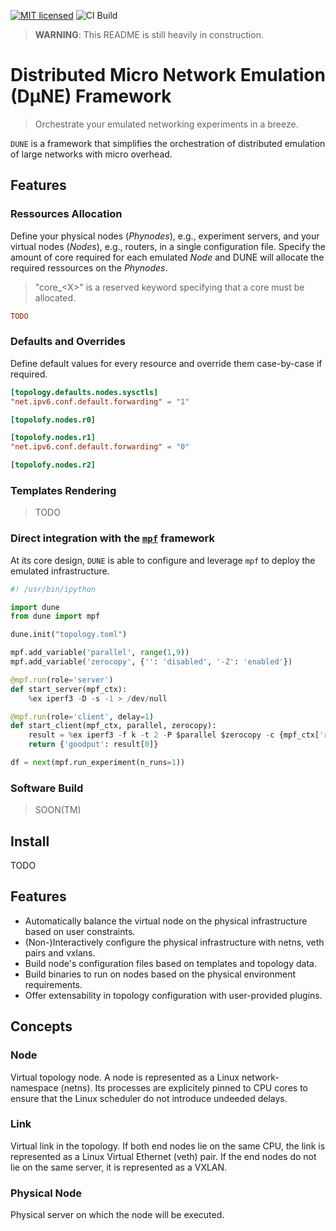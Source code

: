 [![MIT licensed][mit-badge]][mit-url]
![CI Build](https://github.com/nrybowski/dune/actions/workflows/rust.yml/badge.svg)

[mit-badge]: https://img.shields.io/badge/license-MIT-blue.svg
[mit-url]: https://github.com/nrybowski/dune/blob/master/LICENSE

> **WARNING**: This README is still heavily in construction.

# Distributed Micro Network Emulation (DµNE) Framework

> Orchestrate your emulated networking experiments in a breeze.

`DUNE` is a framework that simplifies the orchestration of distributed emulation of large networks with micro overhead.

## Features

### Ressources Allocation

Define your physical nodes (_Phynodes_), e.g., experiment servers, and your virtual nodes (_Nodes_), e.g., routers, in a single configuration file.
Specify the amount of core required for each emulated _Node_ and DUNE will allocate the required ressources on the _Phynodes_. 

> "core_\<X\>" is a reserved keyword specifying that a core must be allocated.

```toml
TODO
```

### Defaults and Overrides

Define default values for every resource and override them case-by-case if required. 

```toml
[topology.defaults.nodes.sysctls]
"net.ipv6.conf.default.forwarding" = "1"

[topolofy.nodes.r0]

[topolofy.nodes.r1]
"net.ipv6.conf.default.forwarding" = "0"

[topolofy.nodes.r2]
```

### Templates Rendering

> TODO

### Direct integration with the [`mpf`](https://github.com/mpiraux/mpf) framework

At its core design, `DUNE` is able to configure and leverage `mpf` to deploy the emulated infrastructure.

```python
#! /usr/bin/ipython

import dune
from dune import mpf

dune.init("topology.toml")

mpf.add_variable('parallel', range(1,9))
mpf.add_variable('zerocopy', {'': 'disabled', '-Z': 'enabled'})

@mpf.run(role='server')
def start_server(mpf_ctx):
    %ex iperf3 -D -s -1 > /dev/null

@mpf.run(role='client', delay=1)
def start_client(mpf_ctx, parallel, zerocopy):
    result = %ex iperf3 -f k -t 2 -P $parallel $zerocopy -c {mpf_ctx['roles']['server']['interfaces'][0]['ip']} | tail -n 3 | grep -ioE "[0-9.]+ [kmg]bits"
    return {'goodput': result[0]}

df = next(mpf.run_experiment(n_runs=1))
```

### Software Build

> SOON(TM)

## Install

TODO

## Features
- Automatically balance the virtual node on the physical infrastructure based on user constraints.
- (Non-)Interactively configure the physical infrastructure with netns, veth pairs and vxlans.
- Build node's configuration files based on templates and topology data.
- Build binaries to run on nodes based on the physical environment requirements.
- Offer extensability in topology configuration with user-provided plugins.

## Concepts

### Node

Virtual topology node.
A node is represented as a Linux network-namespace (netns).
Its processes are explicitely pinned to CPU cores to ensure that the Linux scheduler do not introduce undeeded delays.

### Link

Virtual link in the topology.
If both end nodes lie on the same CPU, the link is represented as a Linux Virtual Ethernet (veth) pair.
If the end nodes do not lie on the same server, it is represented as a VXLAN.

### Physical Node

Physical server on which the node will be executed.
